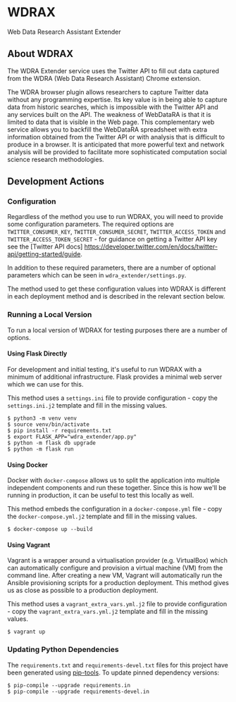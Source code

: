 # WDRAX
Web Data Research Assistant Extender


## About WDRAX

The WDRA Extender service uses the Twitter API to fill out data captured from the WDRA (Web Data Research Assistant) Chrome extension.

The WDRA browser plugin allows researchers to capture Twitter data without any programming expertise.
Its key value is in being able to capture data from historic searches, which is impossible with the Twitter API and any services built on the API.
The weakness of WebDataRA is that it is limited to data that is visible in the Web page.
This complementary web service allows you to backfill the WebDataRA spreadsheet with extra information obtained from the Twitter API or with analysis that is difficult to produce in a browser.
It is anticipated that more powerful text and network analysis will be provided to facilitate more sophisticated computation social science research methodologies.


## Development Actions

### Configuration

Regardless of the method you use to run WDRAX, you will need to provide some configuration parameters.
The required options are `TWITTER_CONSUMER_KEY`, `TWITTER_CONSUMER_SECRET`, `TWITTER_ACCESS_TOKEN` and `TWITTER_ACCESS_TOKEN_SECRET` - for guidance on getting a Twitter API key see the [Twitter API docs] https://developer.twitter.com/en/docs/twitter-api/getting-started/guide.

In addition to these required parameters, there are a number of optional parameters which can be seen in `wdra_extender/settings.py`.

The method used to get these configuration values into WDRAX is different in each deployment method and is described in the relevant section below.

### Running a Local Version

To run a local version of WDRAX for testing purposes there are a number of options.


#### Using Flask Directly

For development and initial testing, it's useful to run WDRAX with a minimum of additional infrastructure.
Flask provides a minimal web server which we can use for this.

This method uses a `settings.ini` file to provide configuration - copy the `settings.ini.j2` template and fill in the missing values.

```
$ python3 -m venv venv
$ source venv/bin/activate
$ pip install -r requirements.txt
$ export FLASK_APP="wdra_extender/app.py"
$ python -m flask db upgrade
$ python -m flask run
```

#### Using Docker

Docker with `docker-compose` allows us to split the application into multiple independent components and run these together.
Since this is how we'll be running in production, it can be useful to test this locally as well.

This method embeds the configuration in a `docker-compose.yml` file - copy the `docker-compose.yml.j2` template and fill in the missing values.

```
$ docker-compose up --build
```


#### Using Vagrant

Vagrant is a wrapper around a virtualisation provider (e.g. VirtualBox) which can automatically configure and provision a virtual machine (VM) from the command line.
After creating a new VM, Vagrant will automatically run the Ansible provisioning scripts for a production deployment.
This method gives us as close as possible to a production deployment.

This method uses a `vagrant_extra_vars.yml.j2` file to provide configuration - copy the `vagrant_extra_vars.yml.j2` template and fill in the missing values.

```
$ vagrant up
```


### Updating Python Dependencies

The `requirements.txt` and `requirements-devel.txt` files for this project have been generated using [pip-tools](https://github.com/jazzband/pip-tools).
To update pinned dependency versions:

```
$ pip-compile --upgrade requirements.in
$ pip-compile --upgrade requirements-devel.in
```
